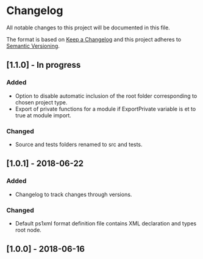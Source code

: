 ﻿# Changelog
All notable changes to this project will be documented in this file.

The format is based on [Keep a Changelog](https://keepachangelog.com/en/1.0.0/)
and this project adheres to [Semantic Versioning](https://semver.org/spec/v2.0.0.html).

## [1.1.0] - In progress

### Added

- Option to disable automatic inclusion of the root folder corresponding to chosen project type.
- Export of private functions for a module if ExportPrivate variable is et to true at module import.

### Changed

- Source and tests folders renamed to src and tests.

## [1.0.1] - 2018-06-22

### Added

- Changelog to track changes through versions.

### Changed

- Default ps1xml format definition file contains XML declaration and types root node.

## [1.0.0] - 2018-06-16